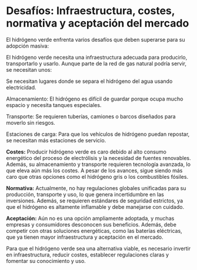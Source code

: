 # Desafíos: Infraestructura, costes, normativa y aceptación del mercado

El hidrógeno verde enfrenta varios desafíos que deben superarse para su adopción masiva:

El hidrógeno verde necesita una infraestructura adecuada para producirlo, transportarlo y usarlo. Aunque parte de la red de gas natural podría servir, se necesitan unos:

Se necesitan lugares donde se separa el hidrógeno del agua usando electricidad.

Almacenamiento: El hidrógeno es difícil de guardar porque ocupa mucho espacio y necesita tanques especiales.

Transporte: Se requieren tuberías, camiones o barcos diseñados para moverlo sin riesgos.

Estaciones de carga: Para que los vehículos de hidrógeno puedan repostar, se necesitan más estaciones de servicio.

**Costes:** Producir hidrógeno verde es caro debido al alto consumo energético del proceso de electrólisis y la necesidad de fuentes renovables. Además, su almacenamiento y transporte requieren tecnología avanzada, lo que eleva aún más los costes. A pesar de los avances, sigue siendo más caro que otras opciones como el hidrógeno gris o los combustibles fósiles.

**Normativa:** Actualmente, no hay regulaciones globales unificadas para su producción, transporte y uso, lo que genera incertidumbre en las inversiones. Además, se requieren estándares de seguridad estrictos, ya que el hidrógeno es altamente inflamable y debe manejarse con cuidado.

**Aceptación:** Aún no es una opción ampliamente adoptada, y muchas empresas y consumidores desconocen sus beneficios. Además, debe competir con otras soluciones energéticas, como las baterías eléctricas, que ya tienen mayor infraestructura y aceptación en el mercado.

Para que el hidrógeno verde sea una alternativa viable, es necesario invertir en infraestructura, reducir costes, establecer regulaciones claras y fomentar su conocimiento y uso.
